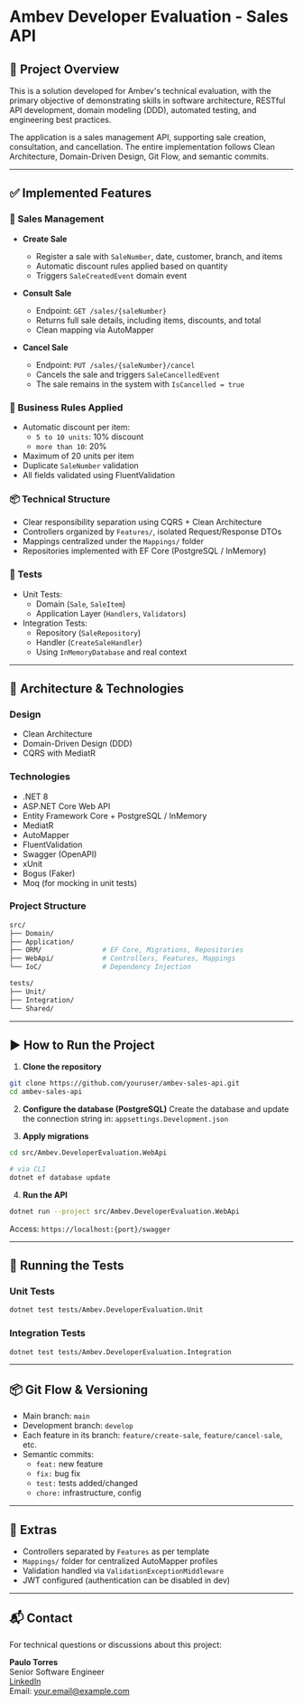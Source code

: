 # Ambev Developer Evaluation - Sales API

## 📌 Project Overview

This is a solution developed for Ambev's technical evaluation, with the primary objective of demonstrating skills in software architecture, RESTful API development, domain modeling (DDD), automated testing, and engineering best practices.

The application is a sales management API, supporting sale creation, consultation, and cancellation. The entire implementation follows Clean Architecture, Domain-Driven Design, Git Flow, and semantic commits.

---

## ✅ Implemented Features

### 📌 Sales Management

- **Create Sale**
  - Register a sale with `SaleNumber`, date, customer, branch, and items
  - Automatic discount rules applied based on quantity
  - Triggers `SaleCreatedEvent` domain event

- **Consult Sale**
  - Endpoint: `GET /sales/{saleNumber}`
  - Returns full sale details, including items, discounts, and total
  - Clean mapping via AutoMapper

- **Cancel Sale**
  - Endpoint: `PUT /sales/{saleNumber}/cancel`
  - Cancels the sale and triggers `SaleCancelledEvent`
  - The sale remains in the system with `IsCancelled = true`

### 🧠 Business Rules Applied

- Automatic discount per item:
  - `5 to 10 units`: 10% discount
  - `more than 10`: 20%
- Maximum of 20 units per item
- Duplicate `SaleNumber` validation
- All fields validated using FluentValidation

### 📦 Technical Structure

- Clear responsibility separation using CQRS + Clean Architecture
- Controllers organized by `Features/`, isolated Request/Response DTOs
- Mappings centralized under the `Mappings/` folder
- Repositories implemented with EF Core (PostgreSQL / InMemory)

### 🧪 Tests

- Unit Tests:
  - Domain (`Sale`, `SaleItem`)
  - Application Layer (`Handlers`, `Validators`)
- Integration Tests:
  - Repository (`SaleRepository`)
  - Handler (`CreateSaleHandler`)
  - Using `InMemoryDatabase` and real context

---

## 🧱 Architecture & Technologies

### Design
- Clean Architecture
- Domain-Driven Design (DDD)
- CQRS with MediatR

### Technologies
- .NET 8
- ASP.NET Core Web API
- Entity Framework Core + PostgreSQL / InMemory
- MediatR
- AutoMapper
- FluentValidation
- Swagger (OpenAPI)
- xUnit
- Bogus (Faker)
- Moq (for mocking in unit tests)

### Project Structure

```bash
src/
├── Domain/
├── Application/
├── ORM/               # EF Core, Migrations, Repositories
├── WebApi/            # Controllers, Features, Mappings
└── IoC/               # Dependency Injection

tests/
├── Unit/
├── Integration/
└── Shared/
```

---

## ▶️ How to Run the Project

1. **Clone the repository**
```bash
git clone https://github.com/youruser/ambev-sales-api.git
cd ambev-sales-api
```

2. **Configure the database (PostgreSQL)**
Create the database and update the connection string in:
`appsettings.Development.json`

3. **Apply migrations**
```bash
cd src/Ambev.DeveloperEvaluation.WebApi

# via CLI
dotnet ef database update
```

4. **Run the API**
```bash
dotnet run --project src/Ambev.DeveloperEvaluation.WebApi
```
Access: `https://localhost:{port}/swagger`

---

## 🧪 Running the Tests

### Unit Tests
```bash
dotnet test tests/Ambev.DeveloperEvaluation.Unit
```

### Integration Tests
```bash
dotnet test tests/Ambev.DeveloperEvaluation.Integration
```

---

## 📦 Git Flow & Versioning

- Main branch: `main`
- Development branch: `develop`
- Each feature in its branch: `feature/create-sale`, `feature/cancel-sale`, etc.
- Semantic commits:
  - `feat:` new feature
  - `fix:` bug fix
  - `test:` tests added/changed
  - `chore:` infrastructure, config

---

## 🚀 Extras

- Controllers separated by `Features` as per template
- `Mappings/` folder for centralized AutoMapper profiles
- Validation handled via `ValidationExceptionMiddleware`
- JWT configured (authentication can be disabled in dev)

---

## 📬 Contact
For technical questions or discussions about this project:

**Paulo Torres**  
Senior Software Engineer  
[LinkedIn](https://linkedin.com/in/paulotorresdev)  
Email: your.email@example.com